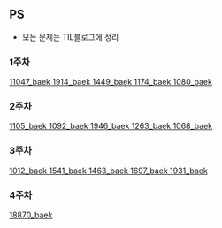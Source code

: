 ## PS
- 모든 문제는 TIL블로그에 정리

### 1주차
[11047_baek 1914_baek 1449_baek  1174_baek 1080_baek](https://sksk713-til.netlify.app/docs/PS/week1)
### 2주차
[1105_baek 1092_baek 1946_baek 1263_baek 1068_baek](https://sksk713-til.netlify.app/docs/PS/week2)
### 3주차
[1012_baek 1541_baek 1463_baek 1697_baek 1931_baek](https://sksk713-til.netlify.app/docs/PS/week3)
### 4주차
[18870_baek](https://sksk713-til.netlify.app/docs/PS/week4)